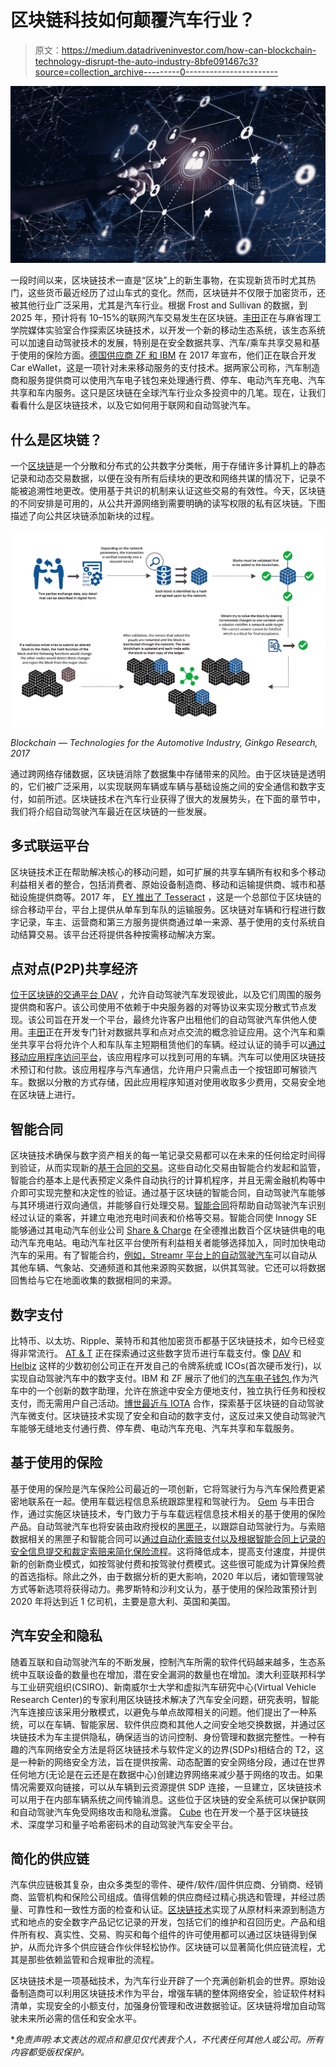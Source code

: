 # 区块链科技如何颠覆汽车行业？

> 原文：<https://medium.datadriveninvestor.com/how-can-blockchain-technology-disrupt-the-auto-industry-8bfe091467c3?source=collection_archive---------0----------------------->

![](img/a925e770b02cfafa123f0e66aa0c0f8f.png)

一段时间以来，区块链技术一直是“区块”上的新生事物，在实现新货币时尤其热门，这些货币最近经历了过山车式的变化。然而，区块链并不仅限于加密货币，还被其他行业广泛采用，尤其是汽车行业。根据 Frost and Sullivan 的数据，到 2025 年，预计将有 10–15%的联网汽车交易发生在区块链。[丰田](http://corporatenews.pressroom.toyota.com/releases/toyota+research+institute+explores+blockchain+technology.htm)正在与麻省理工学院媒体实验室合作探索区块链技术，以开发一个新的移动生态系统，该生态系统可以加速自动驾驶技术的发展，特别是在安全数据共享、汽车/乘车共享交易和基于使用的保险方面。[德国供应商 ZF 和 IBM](http://www.autonews.com/article/20170914/MOBILITY/170919841/zf-ibm-to-use-blockchain-for-mobility-services) 在 2017 年宣布，他们正在联合开发 Car eWallet，这是一项针对未来移动服务的支付技术。据两家公司称，汽车制造商和服务提供商可以使用汽车电子钱包来处理通行费、停车、电动汽车充电、汽车共享和车内服务。这只是区块链在全球汽车行业众多投资中的几笔。现在，让我们看看什么是区块链技术，以及它如何用于联网和自动驾驶汽车。

## 什么是区块链？

一个[区块链](https://en.wikipedia.org/wiki/Blockchain)是一个分散和分布式的公共数字分类帐，用于存储许多计算机上的静态记录和动态交易数据，以便在没有所有后续块的更改和网络共谋的情况下，记录不能被追溯性地更改。使用基于共识的机制来认证这些交易的有效性。今天，区块链的不同安排是可用的，从公共开源网络到需要明确的读写权限的私有区块链。下图描述了向公共区块链添加新块的过程。

![](img/c43a712e8d01b938b55af3bdc5102510.png)

*Blockchain — Technologies for the Automotive Industry, Ginkgo Research, 2017*

通过跨网络存储数据，区块链消除了数据集中存储带来的风险。由于区块链是透明的，它们被广泛采用，以实现联网车辆或车辆与基础设施之间的安全通信和数字支付，如前所述。区块链技术在汽车行业获得了很大的发展势头，在下面的章节中，我们将介绍自动驾驶汽车最近在区块链的一些发展。

## 多式联运平台

区块链技术正在帮助解决核心的移动问题，如可扩展的共享车辆所有权和多个移动利益相关者的整合，包括消费者、原始设备制造商、移动和运输提供商、城市和基础设施提供商等。2017 年， [EY 推出了 Tesseract](http://www.ey.com/gl/en/newsroom/news-releases/news-ey-advancing-future-of-transportation-with-launch-of-blockchain-based-integrated-mobility-platform) ，这是一个总部位于区块链的综合移动平台，平台上提供从单车到车队的运输服务。区块链对车辆和行程进行数字记录，车主、运营商和第三方服务提供商通过单一来源、基于使用的支付系统自动结算交易。该平台还将提供各种按需移动解决方案。

## 点对点(P2P)共享经济

[位于区块链的交通平台 DAV](https://dav.network/) ，允许自动驾驶汽车发现彼此，以及它们周围的服务提供商和客户。该公司使用不依赖于中央服务器的对等协议来实现分散式节点发现。该公司旨在开发一个平台，最终允许客户出租他们的自动驾驶汽车供他人使用。[丰田](https://www.trustnodes.com/2017/05/28/toyota-prototypes-ethereum-blockchain-based-car-sharing-uber-alternative)正在开发专门针对数据共享和点对点交流的概念验证应用。这个汽车和乘坐共享平台将允许个人和车队车主短期租赁他们的车辆。经过认证的骑手可以[通过移动应用程序访问平台](https://youtu.be/BZzOhujlmk4)，该应用程序可以找到可用的车辆。汽车可以使用区块链技术预订和付款。该应用程序与汽车通信，允许用户只需点击一个按钮即可解锁汽车。数据以分散的方式存储，因此应用程序知道对使用收取多少费用，交易安全地在区块链上进行。

## 智能合同

区块链技术确保与数字资产相关的每一笔记录交易都可以在未来的任何给定时间得到验证，从而实现新的[基于合同的交易](https://www.ginkgo.com/wp-content/uploads/2017/06/WP_Blockchain-online.pdf)。这些自动化交易由智能合约发起和监管，智能合约基本上是代表预定义条件自动执行的计算机程序，并且无需金融机构等中介即可实现完整和决定性的验证。通过基于区块链的智能合同，自动驾驶汽车能够与其环境进行双向通信，并能够自行处理交易。[智能合同](https://www.iotcoresoft.com/iot-knowlegde-center/how-blockchain-based-smart-contracts-work-in-todays-digital-world)将帮助自动驾驶汽车识别经过认证的乘客，并建立电池充电时间表和价格等交易。智能合同使 Innogy SE 能够通过其电动汽车创业公司 [Share & Charge](https://bitcoinmagazine.com/articles/innogy-charges-new-electric-car-fleet-using-ethereum-blockchain/) 在全德推出数百个区块链供电的电动汽车充电站。电动汽车社区平台使所有利益相关者能够选择加入，同时加快电动汽车的采用。有了智能合约，[例如，Streamr 平台上的自动驾驶汽车](https://www.cio.com/article/3235138/data-protection/how-blockchain-is-hastening-the-advance-of-autonomous-cars.html)可以自动从其他车辆、气象站、交通频道和其他来源购买数据，以供其驾驶。它还可以将数据回售给与它在地面收集的数据相同的来源。

## 数字支付

比特币、以太坊、Ripple、莱特币和其他加密货币都基于区块链技术，如今已经变得非常流行。 [AT & T](https://www.coindesk.com/att-explores-cryptocurrency-car-payments-new-patent-filing/) 正在探索通过这些数字货币进行车载支付。像 [DAV](https://dav.network/) 和 [Helbiz](https://bitcoinmagazine.com/articles/interview-helbiz-ceo-salvatore-palella/) 这样的少数初创公司正在开发自己的令牌系统或 ICOs(首次硬币发行)，以实现自动驾驶汽车中的数字支付。IBM 和 ZF 展示了他们的[汽车电子钱包](https://youtu.be/-lgaBlTeC6g),作为汽车中的一个创新的数字助理，允许在旅途中安全方便地支付，独立执行任务和授权支付，而无需用户自己活动。[博世最近与 IOTA](https://cryptovest.com/news/bosch-sees-a-future-with-iota-and-autonomous-driving-vehicles/) 合作，探索基于区块链的自动驾驶汽车微支付。区块链技术实现了安全和自动的数字支付，这反过来又使自动驾驶汽车能够无缝地支付通行费、停车费、电动汽车充电、汽车共享和车载服务。

## 基于使用的保险

基于使用的保险是汽车保险公司最近的一项创新，它将驾驶行为与汽车保险费更紧密地联系在一起。使用车载远程信息系统跟踪里程和驾驶行为。 [Gem](https://techcrunch.com/2017/05/22/toyota-pushes-into-blockchain-tech-to-enable-the-next-generation-of-cars/) 与丰田合作，通过实施区块链技术，专门致力于与车载远程信息技术相关的基于使用的保险产品。自动驾驶汽车也将安装由政府授权的[黑匣子](http://theinstitute.ieee.org/ieee-roundup/blogs/blog/united-states-germany-take-the-lead-in-requiring-black-boxes-for-selfdriving-vehicles)，以跟踪自动驾驶行为。与索赔数据相关的黑匣子和智能合同可以[通过自动化索赔支付以及根据智能合同上记录的安全信息提交和裁定索赔来简化保险流程](https://blog.kpmg.ch/insurers-drive-value-with-blockchain-and-telematics/)。这将降低成本，提高支付速度，并提供新的创新商业模式，如按驾驶付费和按驾驶付费模式。这些很可能成为计算保险费的首选指标。除此之外，由于数据分析的更大影响，2020 年以后，诸如管理驾驶方式等新选项将获得动力。弗罗斯特和沙利文认为，基于使用的保险政策预计到 2020 年将达到近 1 亿司机，主要是意大利、英国和美国。

## 汽车安全和隐私

随着互联和自动驾驶汽车的不断发展，控制汽车所需的软件代码越来越多，生态系统中互联设备的数量也在增加，潜在安全漏洞的数量也在增加。澳大利亚联邦科学与工业研究组织(CSIRO)、新南威尔士大学和虚拟汽车研究中心(Virtual Vehicle Research Center)的专家利用区块链技术解决了汽车安全问题，研究表明，智能汽车连接应该采用分散模式，以避免与单点故障相关的问题。他们提出了一种系统，可以在车辆、智能家居、软件供应商和其他人之间安全地交换数据，并通过区块链技术为车主提供隐私，确保适当的访问控制、身份管理和数据完整性。一种有趣的汽车网络安全方法是将区块链技术与软件定义的边界(SDPs)相结合的 T2，这是一种新的网络安全方法，旨在提供按需、动态配置的安全网络分段，通过在世界任何地方(无论是在云还是在数据中心)创建边界网络来减少基于网络的攻击。如果情况需要双向链接，可以从车辆到云资源提供 SDP 连接，一旦建立，区块链技术可以用于在内部车辆系统之间传输消息。这些位于区块链的安全系统可以保护联网和自动驾驶汽车免受网络攻击和隐私泄露。 [Cube](https://cubeint.io/) 也在开发一个基于区块链技术、深度学习和量子哈希密码术的自动驾驶汽车安全平台。

## 简化的供应链

汽车供应链极其复杂，由众多类型的零件、硬件/软件/固件供应商、分销商、经销商、监管机构和保险公司组成。值得信赖的供应商经过精心挑选和管理，并经过质量、可靠性和一致性方面的检查和认证。[区块链技术](https://www.ginkgo.com/wp-content/uploads/2017/06/WP_Blockchain-online.pdf)实现了从原材料来源到制造方式和地点的安全数字产品记忆记录的开发，包括它们的维护和召回历史。产品和组件所有权、真实性、交易、购买和每个组件的许可使用都可以通过区块链得到保护，从而允许多个供应链合作伙伴轻松协作。区块链可以显著简化供应链流程，尤其是那些依赖监管和合规审批的流程。

区块链技术是一项基础技术，为汽车行业开辟了一个充满创新机会的世界。原始设备制造商可以利用区块链技术作为平台，增强车辆的整体网络安全，验证软件材料清单，实现安全的小额支付，加强身份管理和改进数据验证。区块链将增加自动驾驶未来所必需的信任和安全水平。

**免责声明:本文表达的观点和意见仅代表我个人，不代表任何其他人或公司。所有内容都受版权保护。*